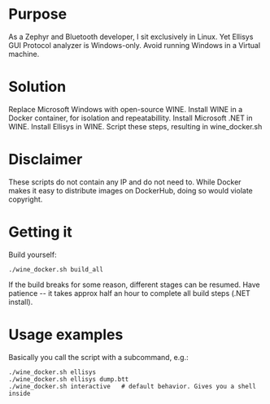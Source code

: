 # Purpose
As a Zephyr and Bluetooth developer, I sit exclusively in Linux.
Yet Ellisys GUI Protocol analyzer is Windows-only.
Avoid running Windows in a Virtual machine.


# Solution
Replace Microsoft Windows with open-source WINE.
Install WINE in a Docker container, for isolation and repeatabillity.
Install Microsoft .NET in WINE.
Install Ellisys in WINE.
Script these steps, resulting in wine_docker.sh


# Disclaimer
These scripts do not contain any IP and do not need to.
While Docker makes it easy to distribute images on DockerHub, doing so would violate copyright.


# Getting it
Build yourself:

    ./wine_docker.sh build_all

If the build breaks for some reason, different stages can be resumed.
Have patience -- it takes approx half an hour to complete all build steps (.NET install).


# Usage examples
Basically you call the script with a subcommand, e.g.:

    ./wine_docker.sh ellisys
    ./wine_docker.sh ellisys dump.btt
    ./wine_docker.sh interactive   # default behavior. Gives you a shell inside

